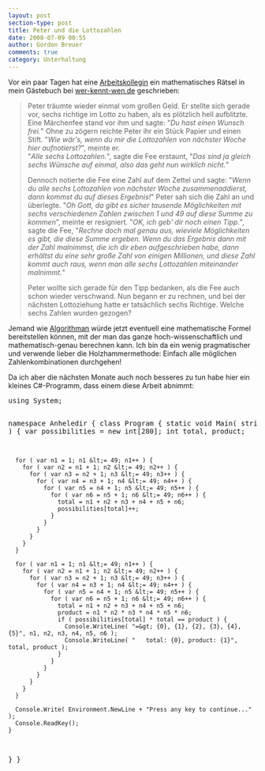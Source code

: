 ```yaml
---
layout: post
section-type: post
title: Peter und die Lottozahlen
date: 2008-07-09 00:55
author: Gordon Breuer
comments: true
category: Unterhaltung
---
```

<p>Vor ein paar Tagen hat eine <a href="http://www.wer-kennt-wen.de/person.php?id=krmes9ti" target="_blank">Arbeitskollegin</a> ein mathematisches Rätsel in mein Gästebuch bei <a href="http://www.wer-kennt-wen.de/person.php?id=wedw881b" target="_blank">wer-kennt-wen.de</a> geschrieben:</p>  <blockquote>   <p>Peter träumte wieder einmal vom großen Geld. Er stellte sich gerade vor, sechs richtige im Lotto zu haben, als es plötzlich hell aufblitzte. Eine Märchenfee stand vor ihm und sagte: &quot;<em>Du hast einen Wunsch frei.</em>&quot; Ohne zu zögern reichte Peter ihr ein Stück Papier und einen Stift. &quot;<em>Wie wär's, wenn du mir die Lottozahlen von nächster Woche hier aufnotierst?</em>&quot;, meinte er.       <br />&quot;<em>Alle sechs Lottozahlen.</em>&quot;, sagte die Fee erstaunt, &quot;<em>Das sind ja gleich sechs Wünsche auf einmal, also das geht nun wirklich nicht.</em>&quot;</p>    <p>Dennoch notierte die Fee eine Zahl auf dem Zettel und sagte: &quot;<em>Wenn du alle sechs Lottozahlen von nächster Woche zusammenaddierst, dann kommst du auf dieses Ergebnis!</em>&quot; Peter sah sich die Zahl an und überlegte. &quot;<em>Oh Gott, da gibt es sicher tausende Möglichkeiten mit sechs verschiedenen Zahlen zwischen 1 und 49 auf diese Summe zu kommen</em>&quot;, meinte er resigniert. &quot;<em>OK, ich geb' dir noch einen Tipp.</em>&quot;, sagte die Fee, &quot;<em>Rechne doch mal genau aus, wieviele Möglichkeiten es gibt, die diese Summe ergeben. Wenn du das Ergebnis dann mit der Zahl malnimmst, die ich dir eben aufgeschrieben habe, dann erhältst du eine sehr große Zahl von einigen Millionen, und diese Zahl kommt auch raus, wenn man alle sechs Lottozahlen miteinander malnimmt.</em>&quot;</p>    <p>Peter wollte sich gerade für den Tipp bedanken, als die Fee auch schon wieder verschwand. Nun begann er zu rechnen, und bei der nächsten Lottoziehung hatte er tatsächlich sechs Richtige. Welche sechs Zahlen wurden gezogen?</p> </blockquote>  <p>Jemand wie <a href="http://www.algorithman.de/" target="_blank">Algorithman</a> würde jetzt eventuell eine mathematische Formel bereitstellen können, mit der man das ganze hoch-wissenschaftlich und mathematisch-genau berechnen kann. Ich bin da ein wenig pragmatischer und verwende lieber die Holzhammermethode: Einfach alle möglichen Zahlenkombinationen durchgehen!</p>  <p>Da ich aber die nächsten Monate auch noch besseres zu tun habe hier ein kleines C#-Programm, dass einem diese Arbeit abnimmt:</p>  <div class="wlWriterSmartContent" id="scid:812469c5-0cb0-4c63-8c15-c81123a09de7:7ea5f7ba-b937-4584-b1ed-62d69ffafa60" style="padding-right: 0px; display: inline; padding-left: 0px; float: none; padding-bottom: 0px; margin: 0px; padding-top: 0px"><pre name="code" class="c#:collapse:showcolumns">using System;

namespace Anheledir {
  class Program {
    static void Main( string[] args ) {
      var possibilities = new int[280];
      int total, product;

      for ( var n1 = 1; n1 &lt;= 49; n1++ ) {
        for ( var n2 = n1 + 1; n2 &lt;= 49; n2++ ) {
          for ( var n3 = n2 + 1; n3 &lt;= 49; n3++ ) {
            for ( var n4 = n3 + 1; n4 &lt;= 49; n4++ ) {
              for ( var n5 = n4 + 1; n5 &lt;= 49; n5++ ) {
                for ( var n6 = n5 + 1; n6 &lt;= 49; n6++ ) {
                  total = n1 + n2 + n3 + n4 + n5 + n6;
                  possibilities[total]++;
                }
              }
            }
          }
        }
      }

      for ( var n1 = 1; n1 &lt;= 49; n1++ ) {
        for ( var n2 = n1 + 1; n2 &lt;= 49; n2++ ) {
          for ( var n3 = n2 + 1; n3 &lt;= 49; n3++ ) {
            for ( var n4 = n3 + 1; n4 &lt;= 49; n4++ ) {
              for ( var n5 = n4 + 1; n5 &lt;= 49; n5++ ) {
                for ( var n6 = n5 + 1; n6 &lt;= 49; n6++ ) {
                  total = n1 + n2 + n3 + n4 + n5 + n6;
                  product = n1 * n2 * n3 * n4 * n5 * n6;
                  if ( possibilities[total] * total == product ) {
                    Console.WriteLine( "=&gt; {0}, {1}, {2}, {3}, {4}, {5}", n1, n2, n3, n4, n5, n6 );
                    Console.WriteLine( "   total: {0}, product: {1}", total, product );
                  }
                }
              }
            }
          }
        }
      }

      Console.Write( Environment.NewLine + "Press any key to continue..." );
      Console.ReadKey();
    }
  }
}</pre></div>